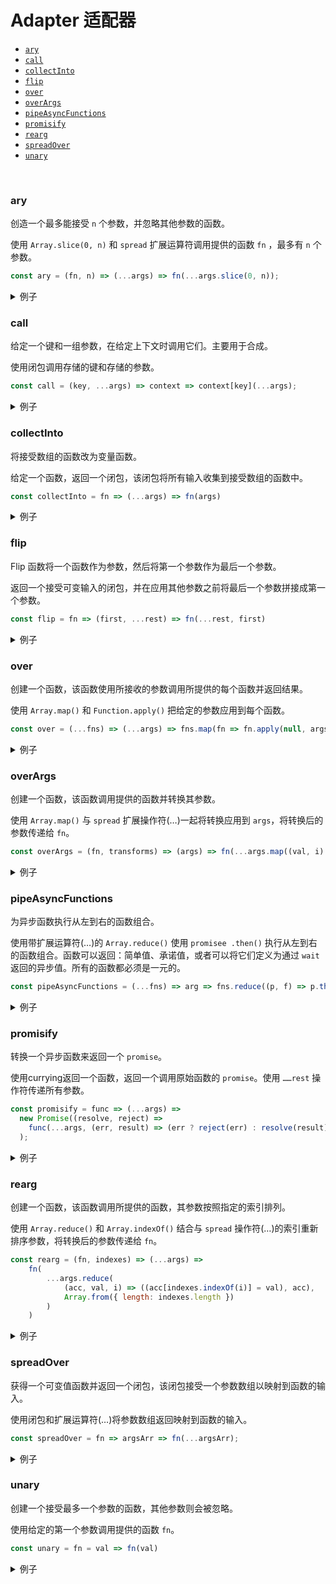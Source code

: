 # Adapter 适配器



- [`ary`](#ary)
- [`call`](#call)
- [`collectInto`](#call)
- [`flip`](#flip)
- [`over`](#over)
- [`overArgs`](#overArgs)
- [`pipeAsyncFunctions`](#pipeAsyncFunctions)
- [`promisify`](#promisify)
- [`rearg`](#rearg)
- [`spreadOver`](#spreadOver)
- [`unary`](#unary)

<br/>

### ary

创造一个最多能接受 `n` 个参数，并忽略其他参数的函数。

使用 `Array.slice(0, n)` 和 `spread` 扩展运算符调用提供的函数 `fn` ，最多有 `n` 个参数。

```javascript
const ary = (fn, n) => (...args) => fn(...args.slice(0, n));
```



<details>

<summary>例子</summary>

```js
const firstTwoMax = ary(Math.max, 2);
[[2, 6, 'a'], [8, 4, 6], [10]].map(x => firstTwoMax(...x));	// 6, 8, 10
```

</details>



### call

给定一个键和一组参数，在给定上下文时调用它们。主要用于合成。

使用闭包调用存储的键和存储的参数。

```js
const call = (key, ...args) => context => context[key](...args);
```



<details>

<summary>例子</summary>

```js
Promise.resolve([1, 2, 3])
	.then(call('map', x => 2 * x))
	.then(console.log);	// [2, 4, 6]
const map = call.bind(null, 'map');
Promise.resolve([1, 2, 3])
	.then(map(x => 2 * x))
	.then(console.log);	// [2, 4, 6]
```

</details>



### collectInto

将接受数组的函数改为变量函数。

给定一个函数，返回一个闭包，该闭包将所有输入收集到接受数组的函数中。

```js
const collectInto = fn => (...args) => fn(args)
```



<details>

<summary>例子</summary>

```js
const Pall = collectInto(Promise.all.bind(Promise));
let p1 = Promise.resolve(1);
let p2 = Promise.resolve(2);
let p3 = new Promise(resolve => setTimeout(resolve, 2000, 3));
Pall(p1, p2, p3).then(console.log); // [1, 2, 3] (after about 2 seconds)	
```

</details>



### flip

Flip 函数将一个函数作为参数，然后将第一个参数作为最后一个参数。

返回一个接受可变输入的闭包，并在应用其他参数之前将最后一个参数拼接成第一个参数。

```js
const flip = fn => (first, ...rest) => fn(...rest, first)
```



<details>

<summary>例子</summary>

```js
let a = { name: 'John Smith' };
let b = {};
const mergeForm = flip(Object.assign);
let mergePerson = mergeForm.bind(null, a);
mergePerson(b);	// == b
b = {};
Object.assign(b, a);	// == b
```

</details>



### over

创建一个函数，该函数使用所接收的参数调用所提供的每个函数并返回结果。

使用 `Array.map()` 和 `Function.apply()` 把给定的参数应用到每个函数。

```js
const over = (...fns) => (...args) => fns.map(fn => fn.apply(null, args));
```



<details>

<summary>例子</summary>

```js
const minMax = over(Math.min, Math.max);
minMax(1, 2, 3, 4, 5);	// [1, 5]
```

</details>



### overArgs

创建一个函数，该函数调用提供的函数并转换其参数。

使用 `Array.map()` 与 `spread` 扩展操作符(…)一起将转换应用到 `args`，将转换后的参数传递给 `fn`。

```js
const overArgs = (fn, transforms) => (args) => fn(...args.map((val, i) => transforms[i](val)))
```



<details>

<summary>例子</summary>

```js
const square = n => n * n;
const double = n => n * 2;
const fn = overArgs((x, y) => [x, y], [square, double]);
fn(9, 3);	// [81, 6]
```

</details>



### pipeAsyncFunctions

为异步函数执行从左到右的函数组合。

使用带扩展运算符(…)的 `Array.reduce()` 使用 `promisee .then()` 执行从左到右的函数组合。函数可以返回：简单值、承诺值，或者可以将它们定义为通过 `wait` 返回的异步值。所有的函数都必须是一元的。

```js
const pipeAsyncFunctions = (...fns) => arg => fns.reduce((p, f) => p.then(f), Promise.resolve(arg))
```



<details>

<summary>例子</summary>

```js
const sum = pipeAsyncFunctions(
	x => x + 1,
    x => new Promise(resolve => setTimeout(() => resolve(x + 2), 1000)),
    x => x + 3,
    async x => (await x) + 4
);
(async () => {
    console.log(await sum(5));	// 15 (after one second)
})
```

</details>



### promisify

转换一个异步函数来返回一个 `promise`。

使用currying返回一个函数，返回一个调用原始函数的 `promise`。使用 `……rest` 操作符传递所有参数。

```js
const promisify = func => (...args) =>
  new Promise((resolve, reject) =>
    func(...args, (err, result) => (err ? reject(err) : resolve(result)))
  );
```



<details>

<summary>例子</summary>

```js
const delay = promisify((d, cb) => setTimeout(cb, d));
delay(2000).then(() => console.log('Hi!')); // // Promise resolves after 2s
```

</details>



### rearg

创建一个函数，该函数调用所提供的函数，其参数按照指定的索引排列。

使用 `Array.reduce()` 和 `Array.indexOf()` 结合与 `spread` 操作符(…)的索引重新排序参数，将转换后的参数传递给 `fn`。

```js
const rearg = (fn, indexes) => (...args) =>
	fn(
    	...args.reduce(
        	(acc, val, i) => ((acc[indexes.indexOf(i)] = val), acc),
            Array.from({ length: indexes.length })
        )
   	)
```



<details>

<summary>例子</summary>

```js
var rearged = rearg(
    function(a, b, c){
        return [a, b, c];
    },
    [2, 0, 1]
);
rearged('b', 'c', 'a');	// ['a', 'b', 'c']
```

</details>



### spreadOver

获得一个可变值函数并返回一个闭包，该闭包接受一个参数数组以映射到函数的输入。

使用闭包和扩展运算符(…)将参数数组返回映射到函数的输入。

```js
const spreadOver = fn => argsArr => fn(...argsArr);
```



<details>

<summary>例子</summary>

```js
const arrayMax = spreadOver(Math.max);
arrayMax([1, 2, 3]); // 3
```

</details>



### unary

创建一个接受最多一个参数的函数，其他参数则会被忽略。

使用给定的第一个参数调用提供的函数 `fn`。

```js
const unary = fn = val => fn(val)
```



<details>

<summary>例子</summary>

```js
['6', '8', '10'].map(unary(parseInt));	// [6, 8, 10]
```

</details>







